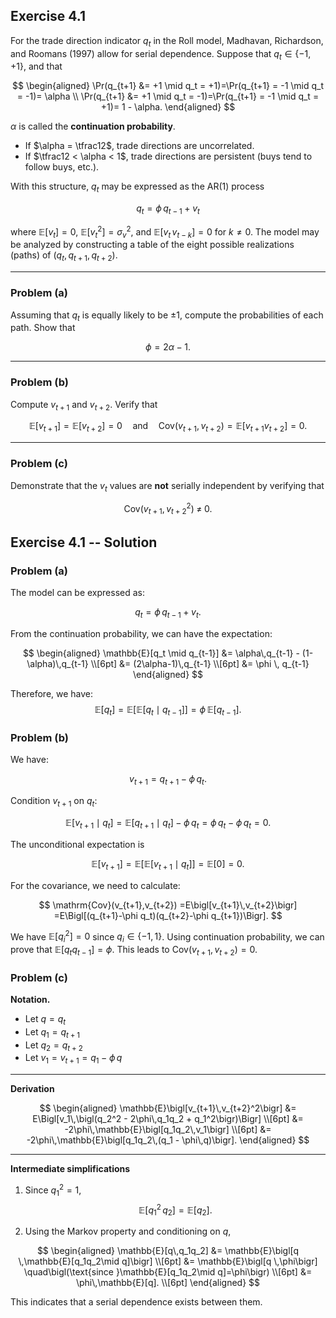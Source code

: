 ##  Exercise 4.1

For the trade direction indicator $q_t$ in the Roll model, Madhavan, Richardson, and Roomans (1997) allow for serial dependence. Suppose that $q_t \in \{-1, +1\}$, and that

$$
\begin{aligned}
\Pr(q_{t+1} &= +1 \mid q_t = +1)=\Pr(q_{t+1} = -1 \mid q_t = -1)= \alpha \\
\Pr(q_{t+1} &= +1 \mid q_t = -1)=\Pr(q_{t+1} = -1 \mid q_t = +1)= 1 - \alpha.
\end{aligned}
$$

$\alpha$ is called the **continuation probability**.  

- If $\alpha = \tfrac12$, trade directions are uncorrelated.  
- If $\tfrac12 < \alpha < 1$, trade directions are persistent (buys tend to follow buys, etc.).

With this structure, $q_t$ may be expressed as the AR(1) process

$$
q_t = \phi\,q_{t-1} + v_t
$$

where $\mathbb{E}[v_t] = 0$, $\mathbb{E}[v_t^2] = \sigma_v^2$, and $\mathbb{E}[v_t\,v_{t-k}] = 0$ for $k \neq 0$.  The model may be analyzed by constructing a table of the eight possible realizations (paths) of $(q_t, q_{t+1}, q_{t+2})$.

---

### Problem (a) 

Assuming that $q_t$ is equally likely to be $\pm1$, compute the probabilities of each path.  Show that

$$
\phi = 2\alpha - 1.
$$

---

### Problem (b)

Compute $v_{t+1}$ and $v_{t+2}$.  Verify that

$$
\mathbb{E}[v_{t+1}] = \mathbb{E}[v_{t+2}] = 0
\quad\text{and}\quad
\mathrm{Cov}(v_{t+1}, v_{t+2}) = \mathbb{E}[v_{t+1}v_{t+2}] = 0.
$$

---

### Problem (c)

Demonstrate that the $v_t$ values are **not** serially independent by verifying that

$$
\mathrm{Cov}\bigl(v_{t+1},\,v_{t+2}^2\bigr) \;\neq\; 0.
$$

##  Exercise 4.1 -- Solution

### Problem (a)

The model can be expressed as:

$$
q_t = \phi\,q_{t-1} + v_t.
$$

From the continuation probability, we can have the expectation:

$$
\begin{aligned}
\mathbb{E}[q_t \mid q_{t-1}]
&= \alpha\,q_{t-1} - (1-\alpha)\,q_{t-1} \\[6pt]
&= (2\alpha-1)\,q_{t-1} \\[6pt]
&= \phi \, q_{t-1}
\end{aligned}
$$  

Therefore, we have:
$$
\mathbb{E}[q_t]
=\mathbb{E}\bigl[\mathbb{E}[q_t\mid q_{t-1}]\bigr]
=\phi\,\mathbb{E}[q_{t-1}].
$$

### Problem (b)

We have:

$$
v_{t+1}=q_{t+1}-\phi \,q_t.
$$


Condition $v_{t+1}$ on $q_t$:

$$
\mathbb{E}[v_{t+1}\mid q_t]
=\mathbb{E}[q_{t+1}\mid q_t]-\phi\,q_t
=\phi\,q_t-\phi\,q_t
=0.
$$

The unconditional expectation is 

$$
\mathbb{E}[v_{t+1}]
=\mathbb{E}\bigl[\mathbb{E}[v_{t+1}\mid q_t]\bigr]
=\mathbb{E}[0]=0.
$$

For the covariance, we need to calculate:

$$
\mathrm{Cov}(v_{t+1},v_{t+2})
=E\bigl[v_{t+1}\,v_{t+2}\bigr]
=E\Bigl[(q_{t+1}-\phi q_t)(q_{t+2}-\phi q_{t+1})\Bigr].
$$

We have $\mathbb{E}[q_i^2]=0$ since $q_i \in \{-1, 1\}$. Using continuation probability, we can prove that $\mathbb{E}[q_tq_{t-1}]=\phi$. This leads to $\mathrm{Cov}(v_{t+1},v_{t+2})=0$.

### Problem (c)

**Notation.**

- Let $q = q_t$  
- Let $q_1 = q_{t+1}$  
- Let $q_2 = q_{t+2}$  
- Let $v_1 = v_{t+1} = q_1 - \phi\,q$  

---

**Derivation**

$$
\begin{aligned}
\mathbb{E}\bigl[v_{t+1}\,v_{t+2}^2\bigr]
&= E\Bigl[v_1\,\bigl(q_2^2 - 2\phi\,q_1q_2 + q_1^2\bigr)\Bigr] \\[6pt]
&= -2\phi\,\mathbb{E}\bigl[q_1q_2\,v_1\bigr] \\[6pt]
&= -2\phi\,\mathbb{E}\bigl[q_1q_2\,(q_1 - \phi\,q)\bigr].
\end{aligned}
$$

---

**Intermediate simplifications**

1. Since $q_1^2 = 1$,
$$
\mathbb{E}[q_1^2\,q_2] = \mathbb{E}[q_2].
$$

1. Using the Markov property and conditioning on $q$,

$$
\begin{aligned}
\mathbb{E}[q\,q_1q_2]
&= \mathbb{E}\bigl[q \,\mathbb{E}[q_1q_2\mid q]\bigr] \\[6pt]
&= \mathbb{E}\bigl[q \,\phi\bigr] \quad\bigl(\text{since }\mathbb{E}[q_1q_2\mid q]=\phi\bigr) \\[6pt]
&= \phi\,\mathbb{E}[q]. \\[6pt]
\end{aligned}
$$

This indicates that a serial dependence exists between them.